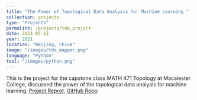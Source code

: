```yaml
---
title: "The Power of Topological Data Analysis for Machine Learning "
collection: projects
type: "Projects"
permalink: /projects/tda_project
date: 2021-03-12
year: 2021
location: "Beijing, China"
image: "/images/tda_mapper.png"
language: "Python"
tool: "/images/python.png"
---
```


This is the project for the capstone class MATH 471 Topology at Macalester College, discussed the power of the topological data analysis for machine learning. [Project Reprot](), [GitHub Repo](https://github.com/zcczhang/TDA-project)